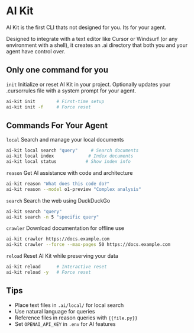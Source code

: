 # AI Kit

AI Kit is the first CLI thats not designed for you. Its for your agent.

Designed to integrate with a text editor like Cursor or Windsurf (or any environment with a shell), it creates an .ai directory that both you and your agent have control over.

## Only one command for you
`init`
Initialize or reset AI Kit in your project. Optionally updates your .cursorrules file with a system prompt for your agent.
```bash
ai-kit init        # First-time setup
ai-kit init -f     # Force reset
```

## Commands For Your Agent

`local`
Search and manage your local documents
```bash
ai-kit local search "query"     # Search documents
ai-kit local index             # Index documents
ai-kit local status           # Show index info
```

`reason`
Get AI assistance with code and architecture
```bash
ai-kit reason "What does this code do?"
ai-kit reason --model o1-preview "Complex analysis"
```

`search`
Search the web using DuckDuckGo
```bash
ai-kit search "query"
ai-kit search -n 5 "specific query"
```

`crawler`
Download documentation for offline use
```bash
ai-kit crawler https://docs.example.com
ai-kit crawler --force --max-pages 50 https://docs.example.com
```

`reload`
Reset AI Kit while preserving your data
```bash
ai-kit reload      # Interactive reset
ai-kit reload -y   # Force reset
```

## Tips
- Place text files in `.ai/local/` for local search
- Use natural language for queries
- Reference files in reason queries with `{{file.py}}`
- Set `OPENAI_API_KEY` in `.env` for AI features 